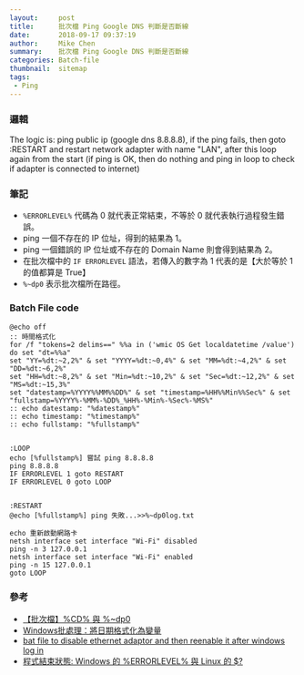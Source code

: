 ```yaml
---
layout:     post
title:      批次檔 Ping Google DNS 判斷是否斷線
date:       2018-09-17 09:37:19
author:     Mike Chen
summary:    批次檔 Ping Google DNS 判斷是否斷線
categories: Batch-file
thumbnail:  sitemap
tags:
 - Ping
---
```


### 邏輯
The logic is: ping public ip (google dns 8.8.8.8), if the ping fails, then goto :RESTART and restart network adapter with name "LAN", after this loop again from the start (if ping is OK, then do nothing and ping in loop to check if adapter is connected to internet)


### 筆記
* `%ERRORLEVEL%` 代碼為 0 就代表正常結束，不等於 0 就代表執行過程發生錯誤。
* ping 一個不存在的 IP 位址，得到的結果為 1。
* ping 一個錯誤的 IP 位址或不存在的 Domain Name 則會得到結果為 2。
* 在批次檔中的 `IF ERRORLEVEL` 語法，若傳入的數字為 1 代表的是【大於等於 1 的值都算是 True】
* `%~dp0` 表示批次檔所在路徑。

### Batch File code

```
@echo off 
:: 時間格式化
for /f "tokens=2 delims==" %%a in ('wmic OS Get localdatetime /value') do set "dt=%%a"
set "YY=%dt:~2,2%" & set "YYYY=%dt:~0,4%" & set "MM=%dt:~4,2%" & set "DD=%dt:~6,2%"
set "HH=%dt:~8,2%" & set "Min=%dt:~10,2%" & set "Sec=%dt:~12,2%" & set "MS=%dt:~15,3%"
set "datestamp=%YYYY%%MM%%DD%" & set "timestamp=%HH%%Min%%Sec%" & set "fullstamp=%YYYY%-%MM%-%DD%_%HH%-%Min%-%Sec%-%MS%"
:: echo datestamp: "%datestamp%"
:: echo timestamp: "%timestamp%"
:: echo fullstamp: "%fullstamp%"


:LOOP
echo [%fullstamp%] 嘗試 ping 8.8.8.8
ping 8.8.8.8
IF ERRORLEVEL 1 goto RESTART
IF ERRORLEVEL 0 goto LOOP


:RESTART
@echo [%fullstamp%] ping 失敗...>>%~dp0log.txt

echo 重新啟動網路卡
netsh interface set interface "Wi-Fi" disabled
ping -n 3 127.0.0.1
netsh interface set interface "Wi-Fi" enabled
ping -n 15 127.0.0.1
goto LOOP
```

### 參考
* [【批次檔】%CD% 與 %~dp0](http://inpega.blogspot.com/2012/07/cd-dp0.html)
* [Windows批處理：將日期格式化為變量](https://code-examples.net/zh-TW/q/a70424)
* [bat file to disable ethernet adaptor and then reenable it after windows log in](https://superuser.com/questions/520755/bat-file-to-disable-ethernet-adaptor-and-then-reenable-it-after-windows-log-in)
* [程式結束狀態: Windows 的 %ERRORLEVEL% 與 Linux 的 $?](https://blog.miniasp.com/post/2010/10/04/Windows-Batch-ERRORLEVEL-and-Linux-Bash-Exit-Status.aspx)